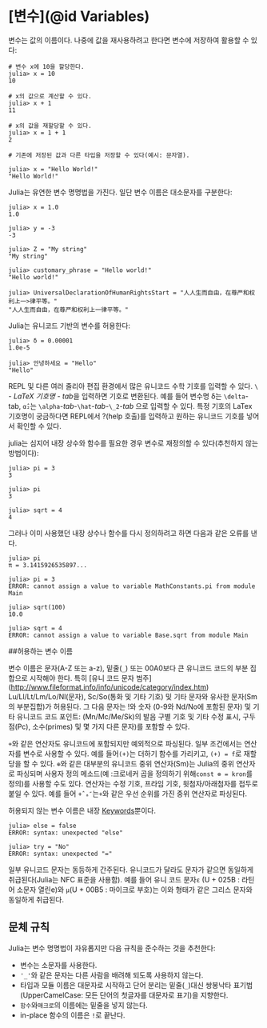 # [변수](@id Variables)

변수는 값의 이름이다.
나중에 값을 재사용하려고 한다면 변수에 저장하여 활용할 수 있다:

```julia-repl
# 변수 x에 10을 할당한다.
julia> x = 10
10

# x의 값으로 계산할 수 있다.
julia> x + 1
11

# x의 값을 재할당할 수 있다.
julia> x = 1 + 1
2

# 기존에 저장된 값과 다른 타입을 저장할 수 있다(예시: 문자열).

julia> x = "Hello World!"
"Hello World!"
```

Julia는 유연한 변수 명명법을 가진다.
일단 변수 이름은 대소문자를 구분한다:

```jldoctest
julia> x = 1.0
1.0

julia> y = -3
-3

julia> Z = "My string"
"My string"

julia> customary_phrase = "Hello world!"
"Hello world!"

julia> UniversalDeclarationOfHumanRightsStart = "人人生而自由，在尊严和权利上一>律平等。"
"人人生而自由，在尊严和权利上一律平等。"
```

Julia는 유니코드 기반의 변수를 허용한다:

```jldoctest
julia> δ = 0.00001
1.0e-5

julia> 안녕하세요 = "Hello"
"Hello"
```

REPL 및 다른 여러 줄리아 편집 환경에서 많은 유니코드 수학 기호를 입력할 수 있다.
`\` - *LaTeX 기호명* - *tab*을 입력하면 기호로 변환된다.
예를 들어 변수명 δ는 `\delta`-tab, `α̂₂`는 `\alpha`-*tab*-`\hat`-*tab*-`\_2`-*tab* 으로 입력할 수 있다.
특정 기호의 LaTex 기호명이 궁금하다면 REPL에서 ?(help 호출)를 입력하고 원하는 유니코드 기호를 넣어서 확인할 수 있다.


julia는 심지어 내장 상수와 함수를 필요한 경우 변수로 재정의할 수 있다(추천하지 않는 방법이다):
```
julia> pi = 3
3

julia> pi
3

julia> sqrt = 4
4
```

그러나 이미 사용했던 내장 상수나 함수를 다시 정의하려고 하면 다음과 같은 오류를 낸다.

```jldoctest
julia> pi
π = 3.1415926535897...

julia> pi = 3
ERROR: cannot assign a value to variable MathConstants.pi from module Main

julia> sqrt(100)
10.0

julia> sqrt = 4
ERROR: cannot assign a value to variable Base.sqrt from module Main
```

##허용하는 변수 이름


변수 이름은 문자(A-Z 또는 a-z), 밑줄(`_`) 또는 00A0보다 큰 유니코드 코드의 부분 집합으로 시작해야 한다.
특히 [유니 코드 문자 범주] (http://www.fileformat.info/info/unicode/category/index.htm) Lu/Ll/Lt/Lm/Lo/Nl(문자), Sc/So(통화 및 기타 기호) 및 기타 문자와 유사한 문자(Sm의 부분집합)가 허용된다.
그 다음 문자는 !와 숫자 (0-9와 Nd/No에 포함된 문자) 및 기타 유니코드 코드 포인트: (Mn/Mc/Me/Sk)의 발음 구별 기호 및 기타 수정 표시, 구두점(Pc), 소수(primes) 및 몇 가지 다른 문자)를 포함할 수 있다.

`+`와 같은 연산자도 유니코드에 포함되지만 예외적으로 파싱된다.
일부 조건에서는 연산자를 변수로 사용할 수 있다.
예를 들어`(+)`는 더하기 함수를 가리키고, `(+) = f`로 재할당을 할 수 있다.
`⊕`와 같은 대부분의 유니코드 중위 연산자(Sm)는 Julia의 중위 연산자로 파싱되며 사용자 정의 메소드(예 :크로네커 곱을 정의하기 위해`const ⊗ = kron`를 정의)를 사용할 수도 있다.
연산자는 수정 기호, 프라임 기호, 윗첨자/아래첨자를 접두로 붙일 수 있다.
예를 들어 `+̂ₐ″`는`+`와 같은 우선 순위를 가진 중위 연산자로 파싱된다.

허용되지 않는 변수 이름은 내장 [Keywords](@ref)뿐이다.


```julia-repl
julia> else = false
ERROR: syntax: unexpected "else"

julia> try = "No"
ERROR: syntax: unexpected "="
```

일부 유니코드 문자는 동등하게 간주된다.
유니코드가 달라도 문자가 같으면 동일하게 취급된다(Julia는 NFC 표준을 사용함).
예를 들어 유니 코드 문자`ɛ` (U + 025B : 라틴어 소문자 열린e)와 `μ`(U + 00B5 : 마이크로 부호)는 이와 형태가 같은 그리스 문자와 동일하게 취급된다.

## 문체 규칙


Julia는 변수 명명법이 자유롭지만 다음 규칙을 준수하는 것을 추천한다:

  * 변수는 소문자를 사용한다.
  * `'_'`와 같은 문자는 다른 사람을 배려해 되도록 사용하지 않는다.
  * 타입과 모듈 이름은 대문자로 시작하고 단어 분리는 밑줄(`_`)대신 쌍봉낙타 표기법(UpperCamelCase: 모든 단어의 첫글자를 대문자로 표기)을 지향한다.
  * `함수`와`매크로`의 이름에는 밑줄을 넣지 않는다.
  * in-place 함수의 이름은 `!`로 끝난다.
